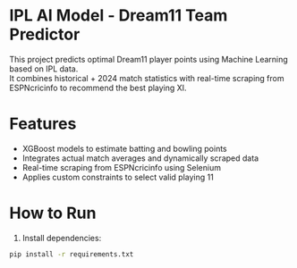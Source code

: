 # IPL AI Model - Dream11 Team Predictor

This project predicts optimal Dream11 player points using Machine Learning based on IPL data.  
It combines historical + 2024 match statistics with real-time scraping from ESPNcricinfo to recommend the best playing XI.

# Features

-  XGBoost models to estimate batting and bowling points
-  Integrates actual match averages and dynamically scraped data
-  Real-time scraping from ESPNcricinfo using Selenium
-  Applies custom constraints to select valid playing 11

# How to Run

1. Install dependencies:

```bash
pip install -r requirements.txt
